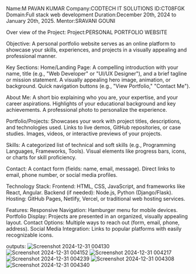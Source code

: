 Name:M PAVAN KUMAR
Company:CODTECH IT SOLUTIONS
ID:CT08FGK
Domain:Full stack web development
Duration:December 20th, 2024 to January 20th, 2025.
Mentor:SRAVANI GOUNI




Over view of the Project:
Project:PERSONAL PORTFOLIO WEBSITE

Objective:
A personal portfolio website serves as an online platform to showcase your skills, experiences, and projects in a visually appealing and professional manner.

Key Sections:
Home/Landing Page:
A compelling introduction with your name, title (e.g., "Web Developer" or "UI/UX Designer"), and a brief tagline or mission statement.
A visually appealing hero image, animation, or background.
Quick navigation buttons (e.g., "View Portfolio," "Contact Me").


About Me:
A short bio explaining who you are, your expertise, and your career aspirations.
Highlights of your educational background and key achievements.
A professional photo to personalize the experience.

Portfolio/Projects:
Showcases your work with project titles, descriptions, and technologies used.
Links to live demos, GitHub repositories, or case studies.
Images, videos, or interactive previews of your projects.

Skills:
A categorized list of technical and soft skills (e.g., Programming Languages, Frameworks, Tools).
Visual elements like progress bars, icons, or charts for skill proficiency.

Contact:
A contact form (fields: name, email, message).
Direct links to email, phone number, or social media profiles.

Technology Stack:
Frontend: HTML, CSS, JavaScript, and frameworks like React, Angular.
Backend (if needed): Node.js, Python (Django/Flask).
Hosting: GitHub Pages, Netlify, Vercel, or traditional web hosting services.

Features:
Responsive Navigation:
Hamburger menu for mobile devices.
Portfolio Display:
Projects are presented in an organized, visually appealing layout.
Contact Options:
Multiple ways to reach out (form, email, phone, address).
Social Media Integration:
Links to popular platforms with easily recognizable icons.

outputs:
![Screenshot 2024-12-31 004130](https://github.com/user-attachments/assets/5ba35ebe-cbe1-4da0-bc15-14348ea5020b)
![Screenshot 2024-12-31 004152](https://github.com/user-attachments/assets/6b8a5e9f-2948-43e1-b0d2-ad281bd262a8)
![Screenshot 2024-12-31 004217](https://github.com/user-attachments/assets/632c6fdf-b46a-4ef6-90ea-efa5535132dd)
![Screenshot 2024-12-31 004239](https://github.com/user-attachments/assets/192c7849-45f2-4a5d-b58a-e570b6e8637f)
![Screenshot 2024-12-31 004308](https://github.com/user-attachments/assets/85241727-aa91-48d0-85bf-b1179b15bbbc)
![Screenshot 2024-12-31 004340](https://github.com/user-attachments/assets/6252d625-802a-4237-a70d-c09a428be63f)











